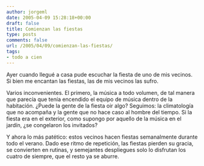 ```yaml
---
author: jorgeml
date: 2005-04-09 15:28:18+00:00
draft: false
title: Comienzan las fiestas
type: posts
comments: false
url: /2005/04/09/comienzan-las-fiestas/
tags:
- todo a cien
---
```


Ayer cuando llegué a casa pude escuchar la fiesta de uno de mis vecinos. Si bien me encantan las fiestas, las de mis vecinos las sufro.

Varios inconvenientes. El primero, la música a todo volumen, de tal manera que parecía que tenía encendido el equipo de música dentro de la habitación. ¿Puede la gente de la fiesta oir algo? Seguimos: la climatología que no acompaña y la gente que no hace caso al hombre del tiempo. Si la fiesta era en el exterior, como supongo por aquello de la música en el jardín, ¿se congelaron los invitados?

Y ahora lo más patético: estos vecinos hacen fiestas semanalmente durante todo el verano. Dado ese ritmo de repetición, las fiestas pierden su gracia, se convierten en rutinas, y semejantes despliegues solo lo disfrutan los cuatro de siempre, que el resto ya se aburre.
